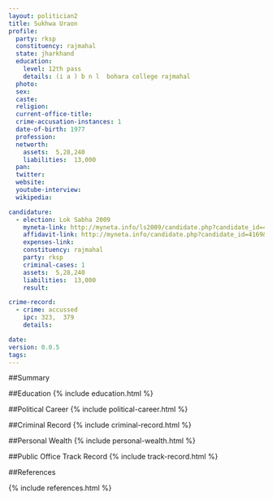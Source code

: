 ```yaml
---
layout: politician2
title: Sukhwa Uraon
profile: 
  party: rksp
  constituency: rajmahal
  state: jharkhand
  education: 
    level: 12th pass
    details: (i a ) b n l  bohara college rajmahal
  photo: 
  sex: 
  caste: 
  religion: 
  current-office-title: 
  crime-accusation-instances: 1
  date-of-birth: 1977
  profession: 
  networth: 
    assets:  5,28,240
    liabilities:  13,000
  pan: 
  twitter: 
  website: 
  youtube-interview: 
  wikipedia: 

candidature: 
  - election: Lok Sabha 2009
    myneta-link: http://myneta.info/ls2009/candidate.php?candidate_id=4169
    affidavit-link: http://myneta.info/candidate.php?candidate_id=4169&scan=original
    expenses-link: 
    constituency: rajmahal 
    party: rksp
    criminal-cases: 1
    assets:  5,28,240
    liabilities:  13,000
    result:  

crime-record: 
  - crime: accussed
    ipc: 323,  379
    details:    

date: 
version: 0.0.5
tags: 
---
```

##Summary


##Education
{% include education.html %}


##Political Career
{% include political-career.html %}


##Criminal Record
{% include criminal-record.html %}


##Personal Wealth
{% include personal-wealth.html %}


##Public Office Track Record
{% include track-record.html %}


##References


{% include references.html %}